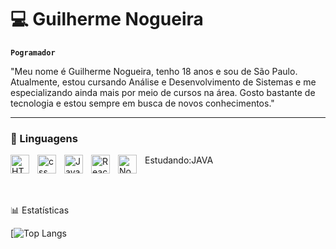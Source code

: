 # 💻 Guilherme Nogueira
**`Pogramador`**

"Meu nome é Guilherme Nogueira, tenho 18 anos e sou de São Paulo. Atualmente, estou cursando Análise e Desenvolvimento de Sistemas e me especializando ainda mais por meio de cursos na área. Gosto bastante de tecnologia e estou sempre em busca de novos conhecimentos."

---
### 🤖 Linguagens

<img
    align="left" 
    alt="HTML"
    title="HTML" 
    width="30px" 
    style="padding-right: 10px;"  src="https://cdn.jsdelivr.net/gh/devicons/devicon@latest/icons/html5/html5-original-wordmark.svg" />

    
<img
    align="left" 
    alt="css"
    title="css" 
    width="30px" 
    style="padding-right: 10px;"
    src="https://cdn.jsdelivr.net/gh/devicons/devicon@latest/icons/css3/css3-original.svg" />

    
<img
    align="left" 
    alt="JavaScript"
    title="JavaScript" 
    width="30px" 
    style="padding-right: 10px;"
     src="https://cdn.jsdelivr.net/gh/devicons/devicon@latest/icons/javascript/javascript-original.svg" />

     
<img 
 align="left" 
    alt="React"
    title="React" 
    width="30px" 
    style="padding-right: 10px;" 
    src="https://cdn.jsdelivr.net/gh/devicons/devicon@latest/icons/react/react-original-wordmark.svg" />

    
<img 
align="left" 
    alt="Node"
    title="Node" 
    width="30px" 
    style="padding-right: 10px;" src="https://cdn.jsdelivr.net/gh/devicons/devicon@latest/icons/nodejs/nodejs-original-wordmark.svg" />
          Estudando:JAVA
          
<br/>
<br/>

📊 Estatísticas

[![Top Langs](https://github-readme-stats.vercel.app/api/top-langs/?username=45786user&theme=tokyonight)
          
          
